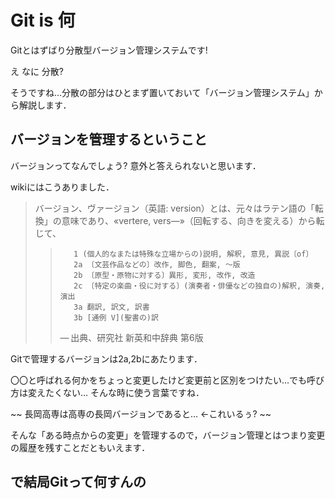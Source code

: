 # Git is 何

Gitとはずばり分散型バージョン管理システムです!

え なに 分散? 

そうですね…分散の部分はひとまず置いておいて「バージョン管理システム」から解説します．

## バージョンを管理するということ

バージョンってなんでしょう?
意外と答えられないと思います．

wikiにはこうありました．

> バージョン、ヴァージョン（英語: version）とは、元々はラテン語の「転換」の意味であり、«vertere, vers—»（回転する、向きを変える）から転じて、
> 
>>        1 (個人的なまたは特殊な立場からの)説明, 解釈, 意見, 異説〔of〕
>>        2a 〔文芸作品などの〕改作, 脚色, 翻案, 〜版
>>        2b 〔原型・原物に対する〕異形, 変形, 改作, 改造
>>        2c 〔特定の楽曲・役に対する〕(演奏者・俳優などの独自の)解釈, 演奏, 演出
>>        3a 翻訳, 訳文, 訳書
>>        3b [通例 V](聖書の)訳
>>
>>    — 出典、研究社 新英和中辞典 第6版

Gitで管理するバージョンは2a,2bにあたります．

〇〇と呼ばれる何かをちょっと変更したけど変更前と区別をつけたい…でも呼び方は変えたくない…
そんな時に使う言葉ですね．

~~ 長岡高専は高専の長岡バージョンであると… ←これいるぅ? ~~


そんな「ある時点からの変更」を管理するので，バージョン管理とはつまり変更の履歴を残すことだともいえます．

## で結局Gitって何すんの


